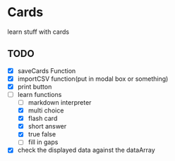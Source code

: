# Cards
 learn stuff with cards

## TODO
- [x] saveCards Function
- [x] importCSV function(put in modal box or something)
- [x] print button
- [ ] learn functions
    - [ ] markdown interpreter
    - [x] multi choice
    - [x] flash card
    - [x] short answer
    - [x] true false
    - [ ] fill in gaps
- [x] check the displayed data against the dataArray